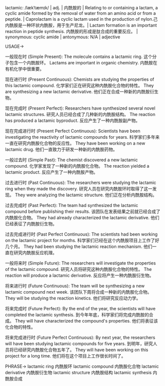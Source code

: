 lactamic: /lækˈtæmɪk/ | adj. | 内酰胺的 | Relating to or containing a lactam, a cyclic amide formed by the removal of water from an amino acid or from a peptide. |  Caprolactam is a cyclic lactam used in the production of nylon.己内酰胺是一种环状内酰胺，用于生产尼龙。|  Lactam formation is an important reaction in peptide synthesis. 内酰胺的形成是肽合成的重要反应。 | synonymous:  cyclic amide | antonymous: N/A | adjective


USAGE->

一般现在时 (Simple Present):
The molecule contains a lactamic ring.  这个分子包含一个内酰胺环。
Lactams are important in organic chemistry. 内酰胺在有机化学中很重要。


现在进行时 (Present Continuous):
Chemists are studying the properties of this lactamic compound.  化学家们正在研究这种内酰胺化合物的特性。
They are synthesizing a new lactamic derivative.  他们正在合成一种新的内酰胺衍生物。


现在完成时 (Present Perfect):
Researchers have synthesized several novel lactamic structures. 研究人员已经合成了几种新的内酰胺结构。
The reaction has produced a lactamic byproduct.  反应产生了一种内酰胺副产物。


现在完成进行时 (Present Perfect Continuous):
Scientists have been investigating the reactivity of lactamic compounds for years.  科学家们多年来一直在研究内酰胺化合物的反应性。
They have been working on a new lactamic drug.  他们一直致力于研发一种新的内酰胺药物。


一般过去时 (Simple Past):
The chemist discovered a new lactamic compound.  化学家发现了一种新的内酰胺化合物。
The reaction yielded a lactamic product.  反应产生了一种内酰胺产物。


过去进行时 (Past Continuous):
The researchers were studying the lactamic ring when they made the discovery.  研究人员在研究内酰胺环时取得了这一发现。
They were analyzing the lactamic structure. 他们正在分析内酰胺结构。


过去完成时 (Past Perfect):
The team had synthesized the lactamic compound before publishing their results.  该团队在发表结果之前就已经合成了内酰胺化合物。
They had already characterized the lactamic derivative. 他们已经表征了内酰胺衍生物。


过去完成进行时 (Past Perfect Continuous):
The scientists had been working on the lactamic project for months.  科学家们已经在这个内酰胺项目上工作了好几个月。
They had been studying the lactamic reaction mechanism. 他们一直在研究内酰胺反应机理。


一般将来时 (Simple Future):
The researchers will investigate the properties of the lactamic compound. 研究人员将研究这种内酰胺化合物的特性。
The reaction will produce a lactamic derivative. 反应将产生一种内酰胺衍生物。


将来进行时 (Future Continuous):
The team will be synthesizing a new lactamic compound next week.  该团队下周将合成一种新的内酰胺化合物。
They will be studying the reaction kinetics.  他们将研究反应动力学。


将来完成时 (Future Perfect):
By the end of the year, the scientists will have completed the lactamic synthesis.  到今年年底，科学家们将完成内酰胺的合成。
They will have characterized the compound's properties.  他们将表征该化合物的特性。


将来完成进行时 (Future Perfect Continuous):
By next year, the researchers will have been studying lactamic compounds for five years.  到明年，研究人员将已经研究内酰胺化合物五年了。
They will have been working on this project for a long time.  他们将在这个项目上工作很长时间了。


PHRASE->
lactamic ring 内酰胺环
lactamic compound 内酰胺化合物
lactamic derivative 内酰胺衍生物
lactamic structure 内酰胺结构
lactamic synthesis 内酰胺合成
